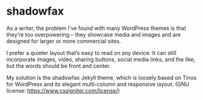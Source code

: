 # shadowfax
As a writer, the problem I’ve found with many WordPress themes is that they’re too overpowering – they showcase media and images and are designed for larger or more commercial sites.

I prefer a quieter layout that’s easy to read on any device. It can still incorporate images, video, sharing buttons, social media links, and the like, but the words should be front and center. 

My solution is the shadowfax Jekyll theme, which is loosely based on Tinos for WordPress and its elegant multi-column and responsive layout. (GNU license: https://www.cssigniter.com/license/)
